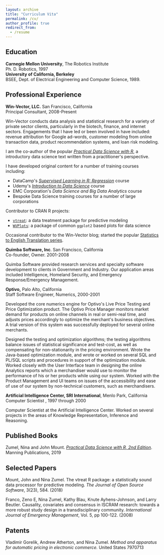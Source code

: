 ```yaml
---
layout: archive
title: "Curriculum Vita"
permalink: /cv/
author_profile: true
redirect_from:
  - /resume
---
```


## Education

<p><strong>Carnegie Mellon University</strong>, The Robotics Institute<br />
Ph. D. Robotics, 1997<br />
<strong>University of California, Berkeley</strong><br />
BSEE, Dept. of Electrical Engineering and Computer Science, 1989.</p>

## Professional Experience
<p><strong>Win-Vector, LLC.</strong> San Francisco, California<br />
Principal Consultant, 2008-Present</p>
<p>Win-Vector conducts data analysis and statistical research for a variety of private sector clients, particularly in the biotech, finance, and internet sectors. Engagements that I have led or been involved in have included: revenue attribution for Google ad-words, customer modeling from online transaction data, product recommendation systems, and loan risk modeling.</p>

<p>I am the co-author of the popular <a href="https://www.manning.com/books/practical-data-science-with-r-second-edition"><em>Practical Data Science with R</em></a>, a introductory data science text written from a practitioner's perspective.</p>

I have developed original content for a number of training courses including:

* DataCamp's [*Supervised Learning in R: Regression*](https://www.datacamp.com/courses/supervised-learning-in-r-regression) course
* Udemy's [*Introduction to Data Science*](https://www.udemy.com/course/introduction-to-data-science/) course
* EMC Corporation's *Data Science and Big Data Analytics* course
* Bespoke Data Science training courses for a number of large corporations

Contributor to CRAN R projects:

* [`vtreat`](https://winvector.github.io/vtreat/): a data treatment package for predictive modeling
* [`WVPlots`](https://winvector.github.io/WVPlots/): a package of common `ggplot2` based plots for data science


<p>Occasional contributor to the Win-Vector blog; started the popular <a href="http://www.win-vector.com/blog/category/statistics-to-english-translation/">Statistics to English Translation series</a>.</p>

<p><strong>Quimba Software, Inc</strong>. San Francisco, California<br />
Co-founder, Owner. 2001-2008</p>

Quimba Software provided research services and specialty software development to clients in Government and Industry. Our application areas included Intelligence, Homeland Security, and Emergency Response/Emergency Management.

<p><strong>Optivo,</strong> Palo Alto, California<br />
Staff Software Engineer, Numerics, 2000-2001</p>
<p>Developed the core numerics engine for Optivo's Live Price Testing and Price Optimization product. The Optivo Price Manager monitors market demand for products on online channels in real or semi-real time, and adjusts prices accordingly to optimize the merchant's business objectives. A trial version of this system was successfully deployed for several online merchants.</p>
<p>Designed the testing and optimization algorithms; the testing algorithms balance issues of statistical significance and test-cost, as well as compensating for non-stationarity in the pricing environment. Wrote the Java-based optimization module, and wrote or worked on several SQL and PL/SQL scripts and procedures in support of the optimization module. Worked closely with the User Interface team in designing the online Analytics reports which a merchandiser would use to monitor the performance of his or her products while using our system. Worked with the Product Management and UI teams on issues of the accessibility and ease of use of our system by non-technical customers, such as merchandisers.</p>

<p><strong>Artificial Intelligence Center, SRI International</strong>, Menlo Park, California<br />
Computer Scientist , 1997 through 2000</p>

Computer Scientist at the Artificial Intelligence Center. Worked on several projects in the areas of Knowledge Representation, Inference and Reasoning.

## Published Books

Zumel, Nina and John Mount. [*Practical Data Science with R, 2nd Edition*](https://www.manning.com/books/practical-data-science-with-r-second-edition). Manning Publications, 2019

## Selected Papers

<p>Mount, John and Nina Zumel. The vtreat R package: a statistically sound data processor for predictive modeling. <em>The Journal of Open Source Software</em>, 3(23), 584. (2018)</p>

<p>Franco, Zeno E, Nina Zumel, Kathy Blau, Knute Ayhens-Johnson, and Larry Beutler. Causality, covariates and consensus in ISCRAM research: towards a more robust study design in a transdisciplinary community. <em>International Journal of Emergency Management</em>, Vol. 5, pp 100-122. (2008)</p>

## Patents

<p>Vladimir Gorelik, Andrew Atherton, and Nina Zumel. <em>Method and apparatus for automatic pricing in electronic commerce.</em>
United States 7970713</p>


